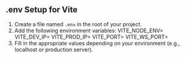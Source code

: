 ## .env Setup for Vite

1. Create a file named `.env` in the root of your project.
2. Add the following environment variables:
   VITE_NODE_ENV=
   VITE_DEV_IP=
   VITE_PROD_IP=
   VITE_PORT=
   VITE_WS_PORT=
3. Fill in the appropriate values depending on your environment (e.g., localhost or production server).
